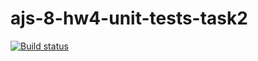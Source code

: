 # ajs-8-hw4-unit-tests-task2
[![Build status](https://ci.appveyor.com/api/projects/status/xq3xiu683aia2run/branch/master?svg=true)](https://ci.appveyor.com/project/Antis85/ajs-8-hw4-unit-tests-task2/branch/master)
